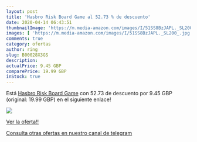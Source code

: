 ```yaml
---
layout: post
title: 'Hasbro Risk Board Game al 52.73 % de descuento'
date: 2020-04-14 06:43:51
thumbnailImage: 'https://m.media-amazon.com/images/I/51SS8BzJAPL._SL200_.jpg'
images: [ 'https://m.media-amazon.com/images/I/51SS8BzJAPL._SL200_.jpg' ]
comments: true
category: ofertas
author: ring
slug: B00028X3GS
description:
actualPrice: 9.45 GBP
comparePrice: 19.99 GBP
inStock: true
---
```


Está [Hasbro Risk Board Game](https://www.amazon.com/dp/B00028X3GS/?tag=redken08-20) con 52.73 de descuento por 9.45 GBP (original: 19.99 GBP) en el siguiente enlace!

[![](https://m.media-amazon.com/images/I/51SS8BzJAPL._SL200_.jpg)](https://www.amazon.com/dp/B00028X3GS/?tag=redken08-20)

[Ver la oferta!!](https://www.amazon.com/dp/B00028X3GS/?tag=redken08-20)

[Consulta otras ofertas en nuestro canal de telegram](https://t.me/s/ofertas25)
